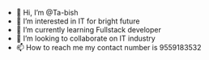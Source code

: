 - 👋 Hi, I’m @Ta-bish
- 👀 I’m interested in IT for bright future
- 🌱 I’m currently learning Fullstack developer
- 💞️ I’m looking to collaborate on IT industry
- 📫 How to reach me my contact number is 9559183532

<!---
Ta-bish/Ta-bish is a ✨ special ✨ repository because its `README.md` (this file) appears on your GitHub profile.
You can click the Preview link to take a look at your changes.
--->
